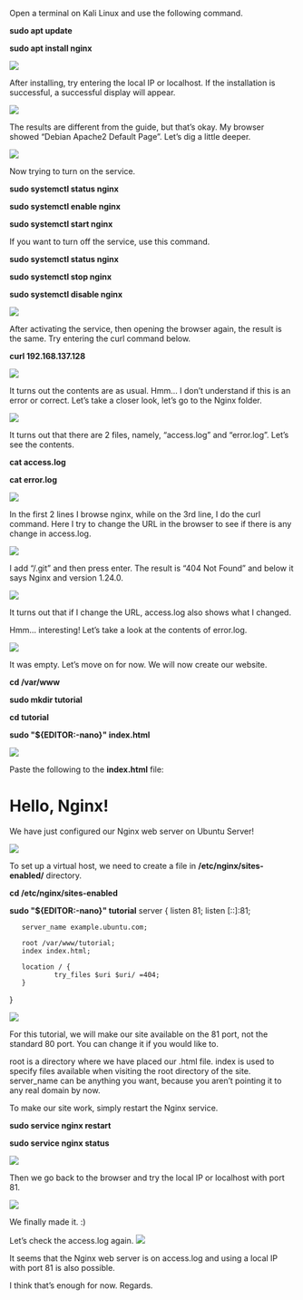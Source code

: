 Open a terminal on Kali Linux and use the following command.

**sudo apt update**

**sudo apt install nginx**

![](https://miro.medium.com/v2/resize:fit:720/format:webp/1*CTh91hKD1oXQhDKphb92Lw.png)

After installing, try entering the local IP or localhost. If the installation is successful, a successful display will appear.

![](https://miro.medium.com/v2/resize:fit:720/format:webp/1*A67v1UJBFYhsatbHK1gZIQ.png)

The results are different from the guide, but that’s okay. My browser showed “Debian Apache2 Default Page”. Let’s dig a little deeper.

![](https://miro.medium.com/v2/resize:fit:720/format:webp/1*UzaXrRzfoxEgCykLxy0tGw.png)

Now trying to turn on the service.

**sudo systemctl status nginx**

**sudo systemctl enable nginx**

**sudo systemctl start nginx**

If you want to turn off the service, use this command.

**sudo systemctl status nginx**

**sudo systemctl stop nginx**

**sudo systemctl disable nginx**

![](https://miro.medium.com/v2/resize:fit:720/format:webp/1*-Q4s9CmIRfANZpvqKSoSPA.png)

After activating the service, then opening the browser again, the result is the same. Try entering the curl command below.

**curl 192.168.137.128**

![](https://miro.medium.com/v2/resize:fit:720/format:webp/1*2q9s5SmTy_oB45Y18BzM5A.png)

It turns out the contents are as usual. Hmm… I don’t understand if this is an error or correct. Let’s take a closer look, let’s go to the Nginx folder.

![](https://miro.medium.com/v2/resize:fit:592/format:webp/1*AyjQOCrHtkD9T685noMKVA.png)

It turns out that there are 2 files, namely, “access.log” and “error.log”. Let’s see the contents.

**cat access.log**

**cat error.log**

![](https://miro.medium.com/v2/resize:fit:720/format:webp/1*gx5mAppKcrD6aC5OnM21hA.png)

In the first 2 lines I browse nginx, while on the 3rd line, I do the curl command. Here I try to change the URL in the browser to see if there is any change in access.log.

![](https://miro.medium.com/v2/resize:fit:720/format:webp/1*SzDVPP8-d1mL-XI1NiI1tA.png)

I add “/.git” and then press enter. The result is “404 Not Found” and below it says Nginx and version 1.24.0.

![](https://miro.medium.com/v2/resize:fit:720/format:webp/1*R-yoaudLSIcGOazcFhifEg.png)

It turns out that if I change the URL, access.log also shows what I changed.

Hmm… interesting! Let’s take a look at the contents of error.log.

![](https://miro.medium.com/v2/resize:fit:570/format:webp/1*ccekg29lgfQgOLKA7dpHkw.png)

It was empty. Let’s move on for now. We will now create our website.

**cd /var/www**

**sudo mkdir tutorial**

**cd tutorial**

**sudo "${EDITOR:-nano}" index.html**

![](https://miro.medium.com/v2/resize:fit:640/format:webp/1*4dP9lt4Jz70E9IWZqBUsxQ.png)

Paste the following to the **index.html** file:

<!doctype html>
<html>
<head>
    <meta charset="utf-8">
    <title>Hello, Nginx!</title>
</head>
<body>
    <h1>Hello, Nginx!</h1>
    <p>We have just configured our Nginx web server on Ubuntu Server!</p>
</body>
</html>


![](https://miro.medium.com/v2/resize:fit:640/format:webp/1*V7GaJU32C5Vc6UGC_OfSIg.png)

To set up a virtual host, we need to create a file in **/etc/nginx/sites-enabled/** directory.

**cd /etc/nginx/sites-enabled**

**sudo "${EDITOR:-nano}" tutorial**
server {
       listen 81;
       listen [::]:81;

       server_name example.ubuntu.com;

       root /var/www/tutorial;
       index index.html;

       location / {
               try_files $uri $uri/ =404;
       }
}

![](https://miro.medium.com/v2/resize:fit:720/format:webp/1*F-Dt9gdpN8KWFu-LeiSnlA.png)

For this tutorial, we will make our site available on the 81 port, not the standard 80 port. You can change it if you would like to.

root is a directory where we have placed our .html file. index is used to specify files available when visiting the root directory of the site. server_name can be anything you want, because you aren’t pointing it to any real domain by now.

To make our site work, simply restart the Nginx service.

**sudo service nginx restart**

**sudo service nginx status**

![](https://miro.medium.com/v2/resize:fit:720/format:webp/1*Kv_tAoB1uzg_QLsHzsZk6g.png)

Then we go back to the browser and try the local IP or localhost with port 81.

![](https://miro.medium.com/v2/resize:fit:720/format:webp/1*_jGdo_qbZh1qQ7bbuof7_A.png)

We finally made it. :)

Let’s check the access.log again.
![](https://miro.medium.com/v2/resize:fit:720/format:webp/1*ccbqUaczdc3N9PjjSfxl5g.png)

It seems that the Nginx web server is on access.log and using a local IP with port 81 is also possible.

I think that’s enough for now. Regards.





